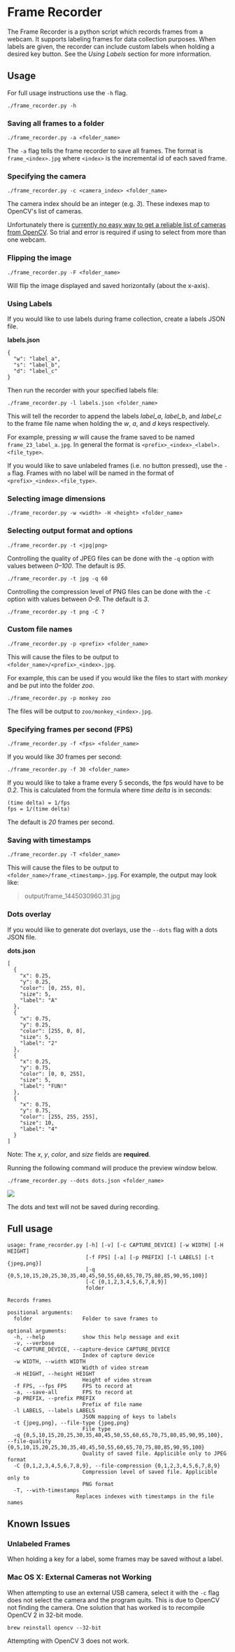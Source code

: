 # Frame Recorder

The Frame Recorder is a python script which records frames from a webcam.
It supports labeling frames for data collection purposes. When labels are given, the recorder can include custom labels when holding a desired key button. See the *Using Labels* section for more information.

## Usage

For full usage instructions use the `-h` flag.
```
./frame_recorder.py -h
```

### Saving all frames to a folder
```
./frame_recorder.py -a <folder_name>
```

The `-a` flag tells the frame recorder to save all frames. The format is `frame_<index>.jpg` where `<index>` is the incremental id of each saved frame.

### Specifying the camera
```
./frame_recorder.py -c <camera_index> <folder_name>
```
The camera index should be an integer (e.g. *3*). These indexes map to OpenCV's list of cameras.

Unfortunately there is [currently no easy way to get a reliable list of cameras from OpenCV](http://stackoverflow.com/a/7323964). So trial and error is required if using to select from more than one webcam.

### Flipping the image
```
./frame_recorder.py -F <folder_name>
```
Will flip the image displayed and saved horizontally (about the x-axis).

### Using Labels

If you would like to use labels during frame collection, create a labels JSON file.

**labels.json**
```
{
  "w": "label_a",
  "s": "label_b",
  "d": "label_c"
}
```

Then run the recorder with your specified labels file:
```
./frame_recorder.py -l labels.json <folder_name>
```

This will tell the recorder to append the labels *label_a*, *label_b*, and *label_c* to the frame file name when holding the *w*, *a*, and *d* keys respectively.

For example, pressing *w* will cause the frame saved to be named `frame_23_label_a.jpg`. In general the format is `<prefix>_<index>_<label>.<file_type>`.

If you would like to save unlabeled frames (i.e. no button pressed), use the `-a` flag. Frames with no label will be named in the format of `<prefix>_<index>.<file_type>`.

### Selecting image dimensions
```
./frame_recorder.py -w <width> -H <height> <folder_name>
```

### Selecting output format and options
```
./frame_recorder.py -t <jpg|png>
```

Controlling the quality of JPEG files can be done with the `-q` option with values between *0–100*. The default is *95*.
```
./frame_recorder.py -t jpg -q 60
```

Controlling the compression level of PNG files can be done with the `-C` option with values between *0–9*. The default is *3*.
```
./frame_recorder.py -t png -C 7
```

### Custom file names
```
./frame_recorder.py -p <prefix> <folder_name>
```
This will cause the files to be output to `<folder_name>/<prefix>_<index>.jpg`.

For example, this can be used if you would like the files to start with *monkey* and be put into the folder *zoo*.
```
./frame_recorder.py -p monkey zoo
```
The files will be output to `zoo/monkey_<index>.jpg`.

### Specifying frames per second (FPS)
```
./frame_recorder.py -f <fps> <folder_name>
```

If you would like *30* frames per second:
```
./frame_recorder.py -f 30 <folder_name>
```

If you would like to take a frame every 5 seconds, the fps would have to be *0.2*. This is calculated from the formula where *time delta* is in seconds:
```
(time delta) = 1/fps
fps = 1/(time delta)
```

The default is *20* frames per second.

### Saving with timestamps
```
./frame_recorder.py -T <folder_name>
```

This will cause the files to be output to `<folder_name>/frame_<timestamp>.jpg`. For example, the output may look like:

> output/frame_1445030960.31.jpg

### Dots overlay

If you would like to generate dot overlays, use the `--dots` flag with a dots JSON file.

**dots.json**
```
[
  {
    "x": 0.25,
    "y": 0.25,
    "color": [0, 255, 0],
    "size": 5,
    "label": "A"
  },
  {
    "x": 0.75,
    "y": 0.25,
    "color": [255, 0, 0],
    "size": 5,
    "label": "2"
  },
  {
    "x": 0.25,
    "y": 0.75,
    "color": [0, 0, 255],
    "size": 5,
    "label": "FUN!"
  },
  {
    "x": 0.75,
    "y": 0.75,
    "color": [255, 255, 255],
    "size": 10,
    "label": "4"
  }
]
```

Note: The *x*, *y*, *color*, and *size* fields are **required**.

Running the following command will produce the preview window below.
```
./frame_recorder.py --dots dots.json <folder_name>
```
![](dots.png)

The dots and text will not be saved during recording.


## Full usage
```
usage: frame_recorder.py [-h] [-v] [-c CAPTURE_DEVICE] [-w WIDTH] [-H HEIGHT]
                         [-f FPS] [-a] [-p PREFIX] [-l LABELS] [-t {jpeg,png}]
                         [-q {0,5,10,15,20,25,30,35,40,45,50,55,60,65,70,75,80,85,90,95,100}]
                         [-C {0,1,2,3,4,5,6,7,8,9}]
                         folder

Records frames

positional arguments:
  folder                Folder to save frames to

optional arguments:
  -h, --help            show this help message and exit
  -v, --verbose
  -c CAPTURE_DEVICE, --capture-device CAPTURE_DEVICE
                        Index of capture device
  -w WIDTH, --width WIDTH
                        Width of video stream
  -H HEIGHT, --height HEIGHT
                        Height of video stream
  -f FPS, --fps FPS     FPS to record at
  -a, --save-all        FPS to record at
  -p PREFIX, --prefix PREFIX
                        Prefix of file name
  -l LABELS, --labels LABELS
                        JSON mapping of keys to labels
  -t {jpeg,png}, --file-type {jpeg,png}
                        File type
  -q {0,5,10,15,20,25,30,35,40,45,50,55,60,65,70,75,80,85,90,95,100}, --file-quality {0,5,10,15,20,25,30,35,40,45,50,55,60,65,70,75,80,85,90,95,100}
                        Quality of saved file. Applicible only to JPEG format
  -C {0,1,2,3,4,5,6,7,8,9}, --file-compression {0,1,2,3,4,5,6,7,8,9}
                        Compression level of saved file. Applicible only to
                        PNG format
  -T, --with-timestamps
                      Replaces indexes with timestamps in the file names
```

## Known Issues

### Unlabeled Frames
When holding a key for a label, some frames may be saved without a label.

### Mac OS X: External Cameras not Working
When attempting to use an external USB camera, select it with the `-c` flag does not select the camera and the program quits. This is due to OpenCV not finding the camera. One solution that has worked is to recompile OpenCV 2 in 32-bit mode.

```
brew reinstall opencv --32-bit
```

Attempting with OpenCV 3 does not work.
